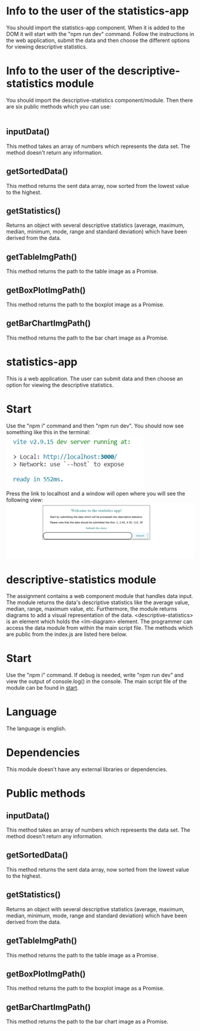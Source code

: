 # Info to the user of the statistics-app

You should import the statistics-app component. When it is added to the DOM it will start with the "npm run dev" command. Follow the instructions in the web application, submit the data and then choose the different options for viewing descriptive statistics.

# Info to the user of the descriptive-statistics module

You should import the descriptive-statistics component/module. Then there are six public methods which you can use: <br><br>

## inputData()

This method takes an array of numbers which represents the data set. The method doesn't return any information. 

## getSortedData()

This method returns the sent data array, now sorted from the lowest value to the highest.

## getStatistics()

Returns an object with several descriptive statistics (average, maximum, median, minimum,
mode, range and standard deviation) which have been derived from the data.

## getTableImgPath()

This method returns the path to the table image as a Promise.

## getBoxPlotImgPath()

This method returns the path to the boxplot image as a Promise.

## getBarChartImgPath()

This method returns the path to the bar chart image as a Promise.


# statistics-app

This is a web application. The user can submit data and then choose an option for viewing the descriptive statistics. 

# Start

Use the "npm i" command and then "npm run dev". 
You should now see something like this in the terminal: ![start](./src/images/start.PNG)
<br>Press the link to localhost and a window will open where you will see the following view: ![startView](./src/images/startView.PNG)


# descriptive-statistics module

The assignment contains a web component module that handles data input. The module returns the data's descriptive statistics like the average value, median, range, maximum value, etc. Furthermore, the module returns diagrams to add a visual representation of the data. &lt;descriptive-statistics&gt; is an element which holds the &lt;lm-diagram&gt; element. The programmer can access the data module from within the main script file. The methods which are public from the index.js are listed here below. 

# Start

Use the "npm i" command. If debug is needed, write "npm run dev" and view the output of console.log() in the console. The main script file of the module can be found in  [start](./src/js/index.js). 

# Language

The language is english. 

# Dependencies

This module doesn't have any external libraries or dependencies. 

# Public methods

## inputData()

This method takes an array of numbers which represents the data set. The method doesn't return any information. 

## getSortedData()

This method returns the sent data array, now sorted from the lowest value to the highest.

## getStatistics()

Returns an object with several descriptive statistics (average, maximum, median, minimum,
mode, range and standard deviation) which have been derived from the data.

## getTableImgPath()

This method returns the path to the table image as a Promise.

## getBoxPlotImgPath()

This method returns the path to the boxplot image as a Promise.

## getBarChartImgPath()

This method returns the path to the bar chart image as a Promise.

